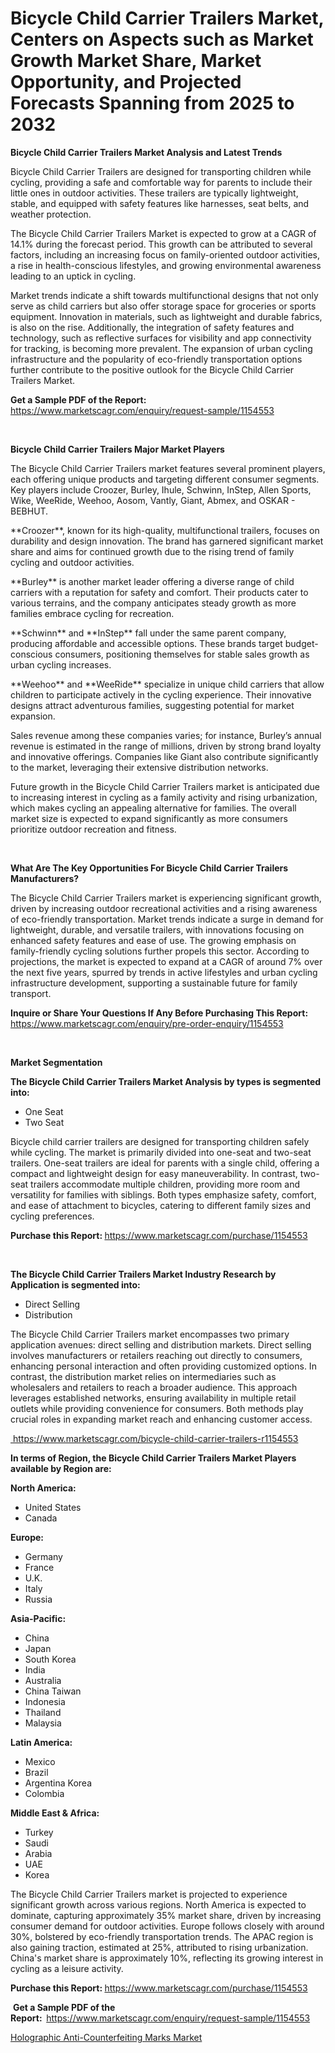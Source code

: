 <p><h1>Bicycle Child Carrier Trailers Market, Centers on Aspects such as Market Growth Market Share, Market Opportunity, and Projected Forecasts Spanning from 2025 to 2032</h1></p><p><strong>Bicycle Child Carrier Trailers Market Analysis and Latest Trends</strong></p>
<p><p>Bicycle Child Carrier Trailers are designed for transporting children while cycling, providing a safe and comfortable way for parents to include their little ones in outdoor activities. These trailers are typically lightweight, stable, and equipped with safety features like harnesses, seat belts, and weather protection. </p><p>The Bicycle Child Carrier Trailers Market is expected to grow at a CAGR of 14.1% during the forecast period. This growth can be attributed to several factors, including an increasing focus on family-oriented outdoor activities, a rise in health-conscious lifestyles, and growing environmental awareness leading to an uptick in cycling. </p><p>Market trends indicate a shift towards multifunctional designs that not only serve as child carriers but also offer storage space for groceries or sports equipment. Innovation in materials, such as lightweight and durable fabrics, is also on the rise. Additionally, the integration of safety features and technology, such as reflective surfaces for visibility and app connectivity for tracking, is becoming more prevalent. The expansion of urban cycling infrastructure and the popularity of eco-friendly transportation options further contribute to the positive outlook for the Bicycle Child Carrier Trailers Market.</p></p>
<p><strong>Get a Sample PDF of the Report:&nbsp;</strong> <a href="https://www.marketscagr.com/enquiry/request-sample/1154553?utm_campaign=2187&utm_medium=2&utm_source=Github&utm_content=ia&utm_term=06042025&utm_id=bicycle-child-carrier-trailers">https://www.marketscagr.com/enquiry/request-sample/1154553</a></p>
<p>&nbsp;</p>
<p><strong>Bicycle Child Carrier Trailers Major Market Players</strong></p>
<p><p>The Bicycle Child Carrier Trailers market features several prominent players, each offering unique products and targeting different consumer segments. Key players include Croozer, Burley, Ihule, Schwinn, InStep, Allen Sports, Wike, WeeRide, Weehoo, Aosom, Vantly, Giant, Abmex, and OSKAR - BEBHUT.</p><p>**Croozer**, known for its high-quality, multifunctional trailers, focuses on durability and design innovation. The brand has garnered significant market share and aims for continued growth due to the rising trend of family cycling and outdoor activities.</p><p>**Burley** is another market leader offering a diverse range of child carriers with a reputation for safety and comfort. Their products cater to various terrains, and the company anticipates steady growth as more families embrace cycling for recreation.</p><p>**Schwinn** and **InStep** fall under the same parent company, producing affordable and accessible options. These brands target budget-conscious consumers, positioning themselves for stable sales growth as urban cycling increases.</p><p>**Weehoo** and **WeeRide** specialize in unique child carriers that allow children to participate actively in the cycling experience. Their innovative designs attract adventurous families, suggesting potential for market expansion.</p><p>Sales revenue among these companies varies; for instance, Burley’s annual revenue is estimated in the range of millions, driven by strong brand loyalty and innovative offerings. Companies like Giant also contribute significantly to the market, leveraging their extensive distribution networks.</p><p>Future growth in the Bicycle Child Carrier Trailers market is anticipated due to increasing interest in cycling as a family activity and rising urbanization, which makes cycling an appealing alternative for families. The overall market size is expected to expand significantly as more consumers prioritize outdoor recreation and fitness.</p></p>
<p>&nbsp;</p>
<p><strong>What Are The Key Opportunities For Bicycle Child Carrier Trailers Manufacturers?</strong></p>
<p><p>The Bicycle Child Carrier Trailers market is experiencing significant growth, driven by increasing outdoor recreational activities and a rising awareness of eco-friendly transportation. Market trends indicate a surge in demand for lightweight, durable, and versatile trailers, with innovations focusing on enhanced safety features and ease of use. The growing emphasis on family-friendly cycling solutions further propels this sector. According to projections, the market is expected to expand at a CAGR of around 7% over the next five years, spurred by trends in active lifestyles and urban cycling infrastructure development, supporting a sustainable future for family transport.</p></p>
<p><strong>Inquire or Share Your Questions If Any Before Purchasing This Report:</strong> <a href="https://www.marketscagr.com/enquiry/pre-order-enquiry/1154553?utm_campaign=2187&utm_medium=2&utm_source=Github&utm_content=ia&utm_term=06042025&utm_id=bicycle-child-carrier-trailers">https://www.marketscagr.com/enquiry/pre-order-enquiry/1154553</a></p>
<p>&nbsp;</p>
<p><strong>Market Segmentation</strong></p>
<p><strong>The Bicycle Child Carrier Trailers Market Analysis by types is segmented into:</strong></p>
<p><ul><li>One Seat</li><li>Two Seat</li></ul></p>
<p><p>Bicycle child carrier trailers are designed for transporting children safely while cycling. The market is primarily divided into one-seat and two-seat trailers. One-seat trailers are ideal for parents with a single child, offering a compact and lightweight design for easy maneuverability. In contrast, two-seat trailers accommodate multiple children, providing more room and versatility for families with siblings. Both types emphasize safety, comfort, and ease of attachment to bicycles, catering to different family sizes and cycling preferences.</p></p>
<p><strong>Purchase this Report:&nbsp;</strong><a href="https://www.marketscagr.com/purchase/1154553?utm_campaign=2187&utm_medium=2&utm_source=Github&utm_content=ia&utm_term=06042025&utm_id=bicycle-child-carrier-trailers">https://www.marketscagr.com/purchase/1154553</a></p>
<p>&nbsp;</p>
<p><strong>The Bicycle Child Carrier Trailers Market Industry Research by Application is segmented into:</strong></p>
<p><ul><li>Direct Selling</li><li>Distribution</li></ul></p>
<p><p>The Bicycle Child Carrier Trailers market encompasses two primary application avenues: direct selling and distribution markets. Direct selling involves manufacturers or retailers reaching out directly to consumers, enhancing personal interaction and often providing customized options. In contrast, the distribution market relies on intermediaries such as wholesalers and retailers to reach a broader audience. This approach leverages established networks, ensuring availability in multiple retail outlets while providing convenience for consumers. Both methods play crucial roles in expanding market reach and enhancing customer access.</p></p>
<p><a href="https://www.marketscagr.com/bicycle-child-carrier-trailers-r1154553?utm_campaign=2187&utm_medium=2&utm_source=Github&utm_content=ia&utm_term=06042025&utm_id=bicycle-child-carrier-trailers">&nbsp;https://www.marketscagr.com/bicycle-child-carrier-trailers-r1154553</a></p>
<p><strong>In terms of Region, the Bicycle Child Carrier Trailers Market Players available by Region are:</strong></p>
<p>
    <p> <strong> North America: </strong>
        <ul>
            <li>United States</li>
            <li>Canada</li>
        </ul>
        </p> 
    <p> <strong> Europe: </strong>
        <ul>
            <li>Germany</li>
            <li>France</li>
            <li>U.K.</li>
            <li>Italy</li>
            <li>Russia</li>
        </ul>
        </p> 
    <p> <strong> Asia-Pacific: </strong>
        <ul>
            <li>China</li>
            <li>Japan</li>
            <li>South Korea</li>
            <li>India</li>
            <li>Australia</li>
            <li>China Taiwan</li>
            <li>Indonesia</li>
            <li>Thailand</li>
            <li>Malaysia</li>
        </ul>
        </p> 
    <p> <strong> Latin America: </strong>
        <ul>
            <li>Mexico</li>
            <li>Brazil</li>
            <li>Argentina Korea</li>
            <li>Colombia</li>
        </ul>
        </p> 
    <p> <strong> Middle East & Africa: </strong>
        <ul>
            <li>Turkey</li>
            <li>Saudi</li>
            <li>Arabia</li>
            <li>UAE</li>
            <li>Korea</li>
        </ul>
    </p>
    </p>
<p><p>The Bicycle Child Carrier Trailers market is projected to experience significant growth across various regions. North America is expected to dominate, capturing approximately 35% market share, driven by increasing consumer demand for outdoor activities. Europe follows closely with around 30%, bolstered by eco-friendly transportation trends. The APAC region is also gaining traction, estimated at 25%, attributed to rising urbanization. China's market share is approximately 10%, reflecting its growing interest in cycling as a leisure activity.</p></p>
<p><strong>Purchase this Report: </strong><a href="https://www.marketscagr.com/purchase/1154553?utm_campaign=2187&utm_medium=2&utm_source=Github&utm_content=ia&utm_term=06042025&utm_id=bicycle-child-carrier-trailers">https://www.marketscagr.com/purchase/1154553</a></p>
<p>&nbsp;<strong>Get a Sample PDF of the Report:&nbsp;&nbsp;</strong><a href="https://www.marketscagr.com/enquiry/request-sample/1154553?utm_campaign=2187&utm_medium=2&utm_source=Github&utm_content=ia&utm_term=06042025&utm_id=bicycle-child-carrier-trailers">https://www.marketscagr.com/enquiry/request-sample/1154553</a></p>
<p><strong></strong></p>
<p><p><a href="https://github.com/mauripalmi/Market-Research-Report-List-6/blob/main/holographic-anti-counterfeiting-marks-market.md?utm_campaign=2187&utm_medium=2&utm_source=Github&utm_content=ia&utm_term=06042025&utm_id=bicycle-child-carrier-trailers">Holographic Anti-Counterfeiting Marks Market</a></p></p>